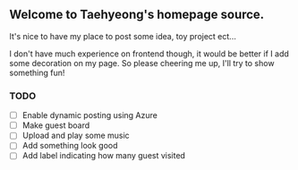 ## Welcome to Taehyeong's homepage source.

It's nice to have my place to post some idea, toy project ect...

I don't have much experience on frontend though, it would be better if I add some decoration on my page. So please cheering me up, I'll try to show something fun!

### TODO

- [ ] Enable dynamic posting using Azure
- [ ] Make guest board
- [ ] Upload and play some music
- [ ] Add something look good
- [ ] Add label indicating how many guest visited